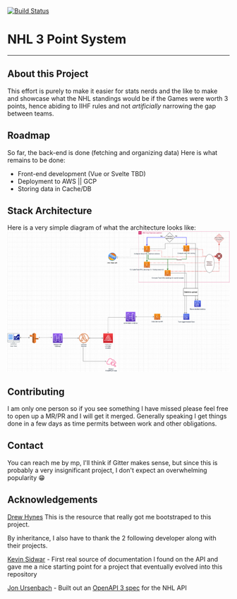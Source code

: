 [![Build Status](https://travis-ci.com/romdj/3point-game-nhl-standing.svg?branch=master)](https://travis-ci.com/romdj/3point-game-nhl-standing)

# NHL 3 Point System

---
## About this Project

This effort is purely to make it easier for stats nerds and the like to make and showcase what the NHL standings would be if the Games were worth 3 points, hence abiding to IIHF rules and not _artificially_ narrowing the gap between teams.

## Roadmap

So far, the back-end is done (fetching and organizing data)
Here is what remains to be done:
- Front-end development (Vue or Svelte TBD)
- Deployment to AWS || GCP
- Storing data in Cache/DB

## Stack Architecture
Here is a very simple diagram of what the architecture looks like:
![AWS Architecture diagram](./media/ExtendedNhlStats.png)

## Contributing

I am only one person so if you see something I have missed please feel free to
open up a MR/PR and I will get it merged.  Generally speaking I get things done
in a few days as time permits between work and other obligations.

## Contact
You can reach me by mp, I'll think if Gitter makes sense, but since this is probably a very insignificant project, I don't expect an overwhelming popularity :grin:

## Acknowledgements

[Drew Hynes](https://gitlab.com/dword4/nhlapi) This is the resource that really got me bootstraped to this project.

By inheritance, I also have to thank the 2 following developer along with their projects.

[Kevin Sidwar](https://www.kevinsidwar.com/) - First real source of documentation I found on the API and gave me
a nice starting point for a project that eventually evolved into this repository

[Jon Ursenbach](https://github.com/erunion) - Built out an [OpenAPI 3 spec](https://github.com/erunion/sport-api-specifications) for the NHL API
